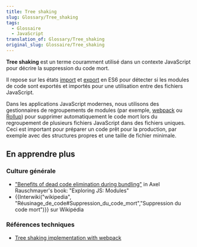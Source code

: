 ```yaml
---
title: Tree shaking
slug: Glossary/Tree_shaking
tags:
  - Glossaire
  - JavaScript
translation_of: Glossary/Tree_shaking
original_slug: Glossaire/Tree_shaking
---
```

**Tree shaking** est un terme couramment utilisé dans un contexte JavaScript pour décrire la suppression du code mort.

Il repose sur les états [import](/fr/docs/Web/JavaScript/Reference/Instructions/import) et [export](/fr/docs/Web/JavaScript/Reference/Instructions/export) en ES6 pour détecter si les modules de code sont exportés et importés pour une utilisation entre des fichiers JavaScript.

Dans les applications JavaScript modernes, nous utilisons des gestionnaires de regroupements de modules (par exemple, [webpack](https://webpack.js.org/) ou [Rollup](https://github.com/rollup/rollup)) pour supprimer automatiquement le code mort lors du regroupement de plusieurs fichiers JavaScript dans des fichiers uniques. Ceci est important pour préparer un code prêt pour la production, par exemple avec des structures propres et une taille de fichier minimale.

## En apprendre plus

### Culture générale

- ["Benefits of dead code elimination during bundling"](http://exploringjs.com/es6/ch_modules.html#_benefit-dead-code-elimination-during-bundling) in Axel Rauschmayer's book: "Exploring JS: Modules"
- {{Interwiki("wikipedia", "Réusinage_de_code#Suppression_du_code_mort","Suppression du code mort")}} sur Wikipédia

### Références techniques

- [Tree shaking implementation with webpack](https://webpack.js.org/guides/tree-shaking/)
